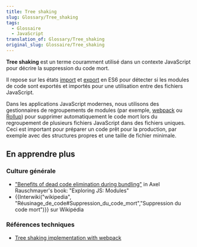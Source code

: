 ```yaml
---
title: Tree shaking
slug: Glossary/Tree_shaking
tags:
  - Glossaire
  - JavaScript
translation_of: Glossary/Tree_shaking
original_slug: Glossaire/Tree_shaking
---
```

**Tree shaking** est un terme couramment utilisé dans un contexte JavaScript pour décrire la suppression du code mort.

Il repose sur les états [import](/fr/docs/Web/JavaScript/Reference/Instructions/import) et [export](/fr/docs/Web/JavaScript/Reference/Instructions/export) en ES6 pour détecter si les modules de code sont exportés et importés pour une utilisation entre des fichiers JavaScript.

Dans les applications JavaScript modernes, nous utilisons des gestionnaires de regroupements de modules (par exemple, [webpack](https://webpack.js.org/) ou [Rollup](https://github.com/rollup/rollup)) pour supprimer automatiquement le code mort lors du regroupement de plusieurs fichiers JavaScript dans des fichiers uniques. Ceci est important pour préparer un code prêt pour la production, par exemple avec des structures propres et une taille de fichier minimale.

## En apprendre plus

### Culture générale

- ["Benefits of dead code elimination during bundling"](http://exploringjs.com/es6/ch_modules.html#_benefit-dead-code-elimination-during-bundling) in Axel Rauschmayer's book: "Exploring JS: Modules"
- {{Interwiki("wikipedia", "Réusinage_de_code#Suppression_du_code_mort","Suppression du code mort")}} sur Wikipédia

### Références techniques

- [Tree shaking implementation with webpack](https://webpack.js.org/guides/tree-shaking/)
